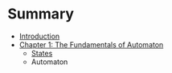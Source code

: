 # Summary

* [Introduction](README.md)
* [Chapter 1: The Fundamentals of Automaton](chapter_1_the_fundamentals_of_automaton.md)
   * [States](states.md)
   * Automaton

